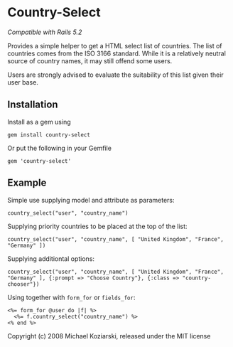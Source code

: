 # Country-Select

_Compatible with Rails 5.2_

Provides a simple helper to get a HTML select list of countries.  The list of countries comes from the ISO 3166 standard.  While it is a relatively neutral source of country names, it may still offend some users.

Users are strongly advised to evaluate the suitability of this list given their user base.

## Installation

Install as a gem using

    gem install country-select

Or put the following in your Gemfile

    gem 'country-select'

## Example

Simple use supplying model and attribute as parameters:

    country_select("user", "country_name")

Supplying priority countries to be placed at the top of the list:

    country_select("user", "country_name", [ "United Kingdom", "France", "Germany" ])
    
Supplying additiontal options:

    country_select("user", "country_name", [ "United Kingdom", "France", "Germany" ], {:prompt => "Choose Country"}, {:class => "country-chooser"})

Using together with `form_for` or `fields_for`:

    <%= form_for @user do |f| %>
      <%= f.country_select("country_name") %>
    <% end %>

Copyright (c) 2008 Michael Koziarski, released under the MIT license
